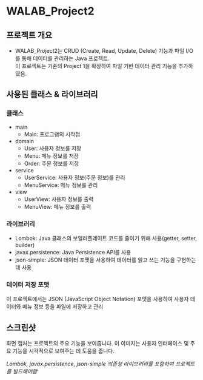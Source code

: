 # WALAB_Project2
## 프로젝트 개요
- WALAB_Project2는 CRUD (Create, Read, Update, Delete) 기능과 파일 I/O를 통해 데이터를 관리하는 Java 프로젝트. <br>이 프로젝트는 기존의 Project 1을 확장하여 파일 기반 데이터 관리 기능을 추가하였음.

## 사용된 클래스 & 라이브러리
### 클래스
- main
  - Main: 프로그램의 시작점
- domain
  - User: 사용자 정보를 저장
  - Menu: 메뉴 정보를 저장
  - Order: 주문 정보를 저장
- service
  - UserService: 사용자 정보(주문 정보)를 관리
  - MenuService: 메뉴 정보를 관리
- view
    - UserView: 사용자 정보를 출력
    - MenuView: 메뉴 정보를 출력

### 라이브러리
- Lombok: Java 클래스의 보일러플레이트 코드를 줄이기 위해 사용(getter, setter, builder)
- javax.persistence: Java Persistence API를 사용
- json-simple: JSON 데이터 포맷을 사용하여 데이터를 읽고 쓰는 기능을 구현하는 데 사용

### 데이터 저장 포맷
이 프로젝트에서는 JSON (JavaScript Object Notation) 포맷을 사용하여 사용자 데이터와 메뉴 정보 등을 파일에 저장하고 관리

## 스크린샷

화면 캡처는 프로젝트의 주요 기능을 보여줍니다. 이 이미지는 사용자 인터페이스 및 주요 기능을 시각적으로 보여주는 데 도움을 줍니다.

*Lombok, javax.persistence, json-simple 의존성 라이브러리를 포함하여 프로젝트를 빌드해야함*